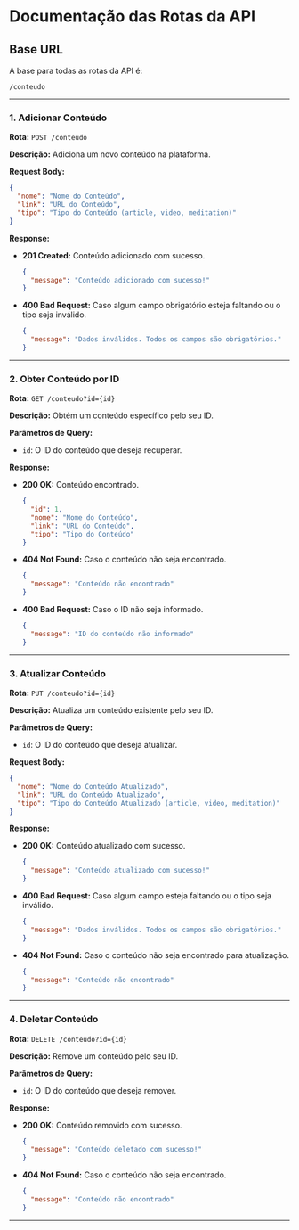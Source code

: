 
# Documentação das Rotas da API

## Base URL
A base para todas as rotas da API é:

```
/conteudo
```

---

### 1. Adicionar Conteúdo

**Rota:** `POST /conteudo`

**Descrição:** Adiciona um novo conteúdo na plataforma.

**Request Body:**
```json
{
  "nome": "Nome do Conteúdo",
  "link": "URL do Conteúdo",
  "tipo": "Tipo do Conteúdo (article, video, meditation)"
}
```

**Response:**
- **201 Created:** Conteúdo adicionado com sucesso.
  ```json
  {
    "message": "Conteúdo adicionado com sucesso!"
  }
  ```
- **400 Bad Request:** Caso algum campo obrigatório esteja faltando ou o tipo seja inválido.
  ```json
  {
    "message": "Dados inválidos. Todos os campos são obrigatórios."
  }
  ```

---

### 2. Obter Conteúdo por ID

**Rota:** `GET /conteudo?id={id}`

**Descrição:** Obtém um conteúdo específico pelo seu ID.

**Parâmetros de Query:**
- `id`: O ID do conteúdo que deseja recuperar.

**Response:**
- **200 OK:** Conteúdo encontrado.
  ```json
  {
    "id": 1,
    "nome": "Nome do Conteúdo",
    "link": "URL do Conteúdo",
    "tipo": "Tipo do Conteúdo"
  }
  ```
- **404 Not Found:** Caso o conteúdo não seja encontrado.
  ```json
  {
    "message": "Conteúdo não encontrado"
  }
  ```
- **400 Bad Request:** Caso o ID não seja informado.
  ```json
  {
    "message": "ID do conteúdo não informado"
  }
  ```

---

### 3. Atualizar Conteúdo

**Rota:** `PUT /conteudo?id={id}`

**Descrição:** Atualiza um conteúdo existente pelo seu ID.

**Parâmetros de Query:**
- `id`: O ID do conteúdo que deseja atualizar.

**Request Body:**
```json
{
  "nome": "Nome do Conteúdo Atualizado",
  "link": "URL do Conteúdo Atualizado",
  "tipo": "Tipo do Conteúdo Atualizado (article, video, meditation)"
}
```

**Response:**
- **200 OK:** Conteúdo atualizado com sucesso.
  ```json
  {
    "message": "Conteúdo atualizado com sucesso!"
  }
  ```
- **400 Bad Request:** Caso algum campo esteja faltando ou o tipo seja inválido.
  ```json
  {
    "message": "Dados inválidos. Todos os campos são obrigatórios."
  }
  ```
- **404 Not Found:** Caso o conteúdo não seja encontrado para atualização.
  ```json
  {
    "message": "Conteúdo não encontrado"
  }
  ```

---

### 4. Deletar Conteúdo

**Rota:** `DELETE /conteudo?id={id}`

**Descrição:** Remove um conteúdo pelo seu ID.

**Parâmetros de Query:**
- `id`: O ID do conteúdo que deseja remover.

**Response:**
- **200 OK:** Conteúdo removido com sucesso.
  ```json
  {
    "message": "Conteúdo deletado com sucesso!"
  }
  ```
- **404 Not Found:** Caso o conteúdo não seja encontrado.
  ```json
  {
    "message": "Conteúdo não encontrado"
  }
  ```

---
